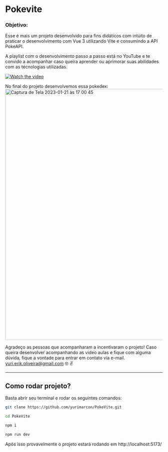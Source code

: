 # Pokevite

### Objetivo:
Esse é mais um projeto desenvolvido para fins didáticos com intúito de praticar o desenvolvimento com Vue 3 utilizando Vite e consumindo a API PokeAPI.

A playlist com o desenvolvimento passo a passo está no YouTube e te convido a acompanhar caso queira aprender ou aprimorar suas abilidades com as técnologias utilizadas.

[![Watch the video](https://user-images.githubusercontent.com/44410208/213874225-3556aefc-cd31-428b-aa2c-787289d8e4a3.png)](https://youtu.be/JWEhN12bW8w)

No final do projeto desenvolvemos essa pokedex:
<img width="800" alt="Captura de Tela 2023-01-21 às 17 00 45" src="https://user-images.githubusercontent.com/44410208/213885050-e603d590-5c32-45cc-abfa-be128513b964.png">

Agradeço as pessoas que acompanharam a incentivaram o projeto! 
Caso queira desenvolver acompanhando as video aulas e fique com alguma dúvida, fique a vontade para entrar em contato via e-mail.
yuri.erik.oliveira@gmail.com
🤓 ✌️

---

## Como rodar projeto?

Basta abrir seu terminal e rodar os seguintes comandos:

```sh
git clone https://github.com/yurimarcon/PokeVite.git
```

```sh
cd PokeVite
```

```sh
npm i
```

```sh
npm run dev
```

Após isso provavelmente o projeto estará rodando em http://localhost:5173/
